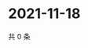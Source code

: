 # 2021-11-18

共 0 条

<!-- BEGIN WEIBO -->
<!-- 最后更新时间 Thu Nov 18 2021 15:09:25 GMT+0800 (China Standard Time) -->

<!-- END WEIBO -->
